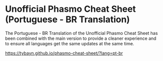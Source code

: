 # Unofficial Phasmo Cheat Sheet (Portuguese - BR Translation)

The Portuguese - BR Translation of the Unofficial Phasmo Cheat Sheet has been combined with the main version to provide a cleaner experience and to ensure all languages get the same updates at the same time.

https://tybayn.github.io/phasmo-cheat-sheet/?lang=pt-br